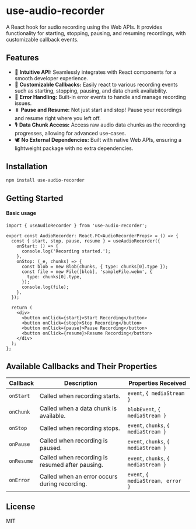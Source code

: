# use-audio-recorder
A React hook for audio recording using the Web APIs. 
It provides functionality for starting, stopping, pausing, and resuming recordings, with customizable callback events.

## Features

- 🧠 **Intuitive API:** Seamlessly integrates with React components for a smooth developer experience.
- 🎣 **Customizable Callbacks:** Easily react to various recording events such as starting, stopping, pausing, and data chunk availability.
- 🚫 **Error Handling:** Built-in error events to handle and manage recording issues.
- ⏸️ **Pause and Resume:** Not just start and stop! Pause your recordings and resume right where you left off.
- 🎙️ **Data Chunk Access:** Access raw audio data chunks as the recording progresses, allowing for advanced use-cases.
- 🕊️ **No External Dependencies:** Built with native Web APIs, ensuring a lightweight package with no extra dependencies.

## Installation

```bash
npm install use-audio-recorder
```

## Getting Started

#### Basic usage

```tsx
import { useAudioRecorder } from 'use-audio-recorder';

export const AudioRecorder: React.FC<AudioRecorderProps> = () => {
  const { start, stop, pause, resume } = useAudioRecorder({
    onStart: () => {
      console.log('Recording started.');
    },
    onStop: (_e, chunks) => {
      const blob = new Blob(chunks, { type: chunks[0].type });
      const file = new File([blob], 'sampleFile.webm', {
        type: chunks[0].type,
      });
      console.log(file);
    },
  });

  return (
    <div>
      <button onClick={start}>Start Recording</button>
      <button onClick={stop}>Stop Recording</button>
      <button onClick={pause}>Pause Recording</button>
      <button onClick={resume}>Resume Recording</button>
    </div>
  );
};
```

## Available Callbacks and Their Properties


| Callback       | Description                                     | Properties Received                          |
|----------------|-------------------------------------------------|---------------------------------------------|
| `onStart`      | Called when recording starts.                   | `event`, `{ mediaStream }`     |
| `onChunk`      | Called when a data chunk is available.          | `blobEvent`, `{ mediaStream }`     |
| `onStop`       | Called when recording stops.                    | `event`, `chunks`, `{ mediaStream }` |
| `onPause`      | Called when recording is paused.                | `event`, `chunks`, `{ mediaStream }` |
| `onResume`     | Called when recording is resumed after pausing. | `event`, `chunks`, `{ mediaStream }` |
| `onError`      | Called when an error occurs during recording.  | `event`, `{ mediaStream, error }` |


## License
MIT